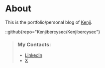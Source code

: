 # About
This is the portfolio/personal blog of [Kenji](https://github.com/Kenjibercysec).

::github{repo="Kenjibercysec/Kenjibercysec"}


> ### My Contacts:
> - [Linkedin](https://www.linkedin.com/in/silas-kenji-81587318a/)
> - [X](https://x.com/Kenji_theDev)
>